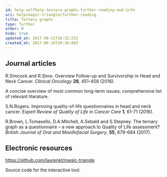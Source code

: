 ```yaml
---
id: help-selfhelp-ternary-graphs-further-reading-and-info
uri: help/magic-triangle/further-reading
title: Ternary graphs
type: further
order: 0
hide: true
updated_at: 2017-08-21T10:32:25Z
created_at: 2017-06-15T10:36:00Z
---
```


<h2>Journal articles</h2>
<p>R.Simcock and R.Simo. Overview Follow-up and Survivorship in
    Head and Neck Cancer. <i>Clinical Oncology</i> <strong>28</strong><i>,</i>    451-458 (2016).</p>
<aside>
    <p>A concise overview of most common long-term issues; comprehensive
        list of relevant literature.</p>
</aside>
<p>S.N.Rogers. Improving quality-of-life questionnaires in head
    and neck cancer. <i>Expert Review of Quality of Life in Cancer Care</i>    <strong>1</strong><i>,</i> 61-71 (2016).</p>
<p>R.Brown, L.Tomasello, D.A.Mitchell, A.Sebald and S.Stepney. The
    ternary graph as a questionnaire – a new approach to Quality
    of Life assessment? <i>British Journal of Oral and Maxillofacial Surgery</i>,
    <strong>55</strong>, 679-684 (2017).</p>
<h2>Electronic resources</h2>
<p><a href="https://github.com/laurenkt/magic-triangle">https://github.com/laurenkt/magic-triangle</a></p>
<aside>
    <p>Source code for the interactive tool.</p>
</aside>
